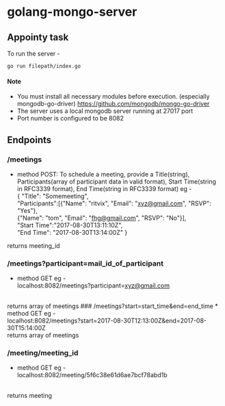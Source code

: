 # golang-mongo-server
## Appointy task


To run the server - 
```
go run filepath/index.go
```
#### Note
* You must install all necessary modules before execution. (especially mongodb-go-driver) 
https://github.com/mongodb/mongo-go-driver
* The server uses a local mongodb server running at 27017 port
* Port number is configured to be 8082


## Endpoints

### /meetings
  * method POST: To schedule a meeting, provide a Title(string), Participants(array of participant data in valid format), Start Time(string in RFC3339 format), End Time(string in RFC3339 format)
  eg - 
  <br>{
"Title": "Somemeeting",<br>
"Participants":[{"Name": "ritvix", "Email": "xyz@gmail.com", "RSVP": "Yes"}, <br>{"Name": "tom", "Email": "fhg@gmail.com", "RSVP": "No"}],<br>
"Start Time":"2017-08-30T13:11:10Z",<br>
"End Time": "2017-08-30T13:14:00Z"
 }<br>
 
returns meeting_id
### /meetings?participant=mail_id_of_participant
  * method GET
  eg -<br>
  localhost:8082/meetings?participant=xyz@gmail.com
  <br>
  returns array of meetings
### /meetings?start=start_time&end=end_time
  * method GET
  eg - <br>
  localhost:8082/meetings?start=2017-08-30T12:13:00Z&end=2017-08-30T15:14:00Z
  <br>
  returns array of meetings
  
### /meeting/meeting_id
  * method GET
  eg -<br>
  localhost:8082/meeting/5f6c38e61d6ae7bcf78abd1b
  <br>
  returns meeting
 

